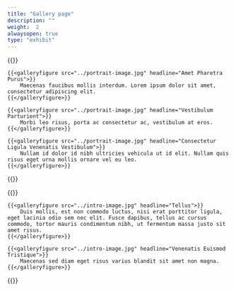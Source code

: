 ```yaml
---
title: "Gallery page"
description: ""
weight:  2
alwaysopen: true
type: "exhibit"
---
```


{{<galleryrow>}}

    {{<galleryfigure src="../portrait-image.jpg" headline="Amet Pharetra Purus">}}
        Maecenas faucibus mollis interdum. Lorem ipsum dolor sit amet, consectetur adipiscing elit.
    {{</galleryfigure>}}
  
    {{<galleryfigure src="../portrait-image.jpg" headline="Vestibulum Parturient">}}
        Morbi leo risus, porta ac consectetur ac, vestibulum at eros.
    {{</galleryfigure>}}

    {{<galleryfigure src="../portrait-image.jpg" headline="Consectetur Ligula Venenatis Vestibulum">}}
        Nullam id dolor id nibh ultricies vehicula ut id elit. Nullam quis risus eget urna mollis ornare vel eu leo.
    {{</galleryfigure>}}

{{</galleryrow>}}

{{<galleryrow>}}

    {{<galleryfigure src="../intro-image.jpg" headline="Tellus">}}
        Duis mollis, est non commodo luctus, nisi erat porttitor ligula, eget lacinia odio sem nec elit. Fusce dapibus, tellus ac cursus commodo, tortor mauris condimentum nibh, ut fermentum massa justo sit amet risus.
    {{</galleryfigure>}}

    {{<galleryfigure src="../intro-image.jpg" headline="Venenatis Euismod Tristique">}}
        Maecenas sed diam eget risus varius blandit sit amet non magna.
    {{</galleryfigure>}}

{{</galleryrow>}}